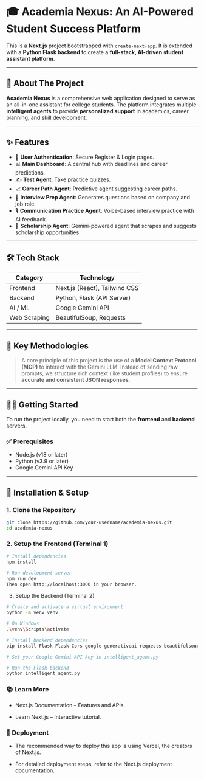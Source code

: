 # 🎓 Academia Nexus: An AI-Powered Student Success Platform

This is a **Next.js** project bootstrapped with `create-next-app`. It is extended with a **Python Flask backend** to create a **full-stack, AI-driven student assistant platform**.

---

## 🚀 About The Project

**Academia Nexus** is a comprehensive web application designed to serve as an all-in-one assistant for college students. The platform integrates multiple **intelligent agents** to provide **personalized support** in academics, career planning, and skill development.

---

## ✨ Features

- 👤 **User Authentication**: Secure Register & Login pages.
- 📊 **Main Dashboard**: A central hub with deadlines and career predictions.
- ✍️ **Test Agent**: Take practice quizzes.
- 📈 **Career Path Agent**: Predictive agent suggesting career paths.
- 👔 **Interview Prep Agent**: Generates questions based on company and job role.
- 🎙️ **Communication Practice Agent**: Voice-based interview practice with AI feedback.
- 🧠 **Scholarship Agent**: Gemini-powered agent that scrapes and suggests scholarship opportunities.

---

## 🛠️ Tech Stack

| Category     | Technology                              |
|--------------|------------------------------------------|
| Frontend     | Next.js (React), Tailwind CSS           |
| Backend      | Python, Flask (API Server)              |
| AI / ML      | Google Gemini API                       |
| Web Scraping | BeautifulSoup, Requests                 |

---

## 🔑 Key Methodologies

> A core principle of this project is the use of a **Model Context Protocol (MCP)** to interact with the Gemini LLM. Instead of sending raw prompts, we structure rich context (like student profiles) to ensure **accurate and consistent JSON responses**.

---

## 🧑‍💻 Getting Started

To run the project locally, you need to start both the **frontend** and **backend** servers.

### ✅ Prerequisites

- Node.js (v18 or later)
- Python (v3.9 or later)
- Google Gemini API Key

---

## 🧩 Installation & Setup

### 1. Clone the Repository

```bash
git clone https://github.com/your-username/academia-nexus.git
cd academia-nexus
```

### 2. Setup the Frontend (Terminal 1)
```bash
# Install dependencies
npm install

# Run development server
npm run dev
Then open http://localhost:3000 in your browser.
```
3. Setup the Backend (Terminal 2)
```bash
# Create and activate a virtual environment
python -m venv venv

# On Windows
.\venv\Scripts\activate

# Install backend dependencies
pip install Flask Flask-Cors google-generativeai requests beautifulsoup4

# Set your Google Gemini API key in intelligent_agent.py

# Run the Flask backend
python intelligent_agent.py
```

### 📚 Learn More
- Next.js Documentation – Features and APIs.

- Learn Next.js – Interactive tutorial.

### 🚀 Deployment
- The recommended way to deploy this app is using Vercel, the creators of Next.js.

- For detailed deployment steps, refer to the Next.js deployment documentation.
